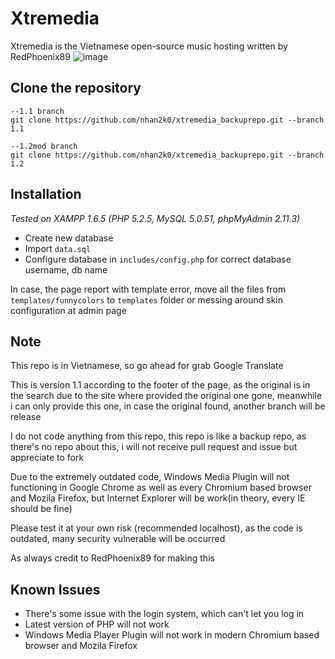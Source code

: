 # Xtremedia
Xtremedia is the Vietnamese open-source music hosting written by RedPhoenix89
![image](https://user-images.githubusercontent.com/42825138/130751507-8c529cec-40db-4949-8626-346cd0c51b0a.png)
## Clone the repository
```
--1.1 branch
git clone https://github.com/nhan2k0/xtremedia_backuprepo.git --branch 1.1

--1.2mod branch
git clone https://github.com/nhan2k0/xtremedia_backuprepo.git --branch 1.2
```
## Installation
*Tested on XAMPP 1.6.5 (PHP 5.2.5, MySQL 5.0.51, phpMyAdmin 2.11.3)*
- Create new database
- Import `data.sql`
- Configure database in `includes/config.php` for correct database username, db name

In case, the page report with template error, move all the files from `templates/funnycolors` to `templates` folder or messing around skin configuration at admin page

## Note
This repo is in Vietnamese, so go ahead for grab Google Translate

This is version 1.1 according to the footer of the page, as the original is in the search due to the site where provided the original one gone, meanwhile i can only provide this one, in case the original found, another branch will be release

I do not code anything from this repo, this repo is like a backup repo, as there's no repo about this, i will not receive pull request and issue but appreciate to fork 

Due to the extremely outdated code, Windows Media Plugin will not functioning in Google Chrome as well as every Chromium based browser and Mozila Firefox, but Internet Explorer will be work(in theory, every IE should be fine)

Please test it at your own risk (recommended localhost), as the code is outdated, many security vulnerable will be occurred

As always credit to RedPhoenix89 for making this

## Known Issues

- There's some issue with the login system, which can't let you log in
- Latest version of PHP will not work
- Windows Media Player Plugin will not work in modern Chromium based browser and Mozila Firefox


